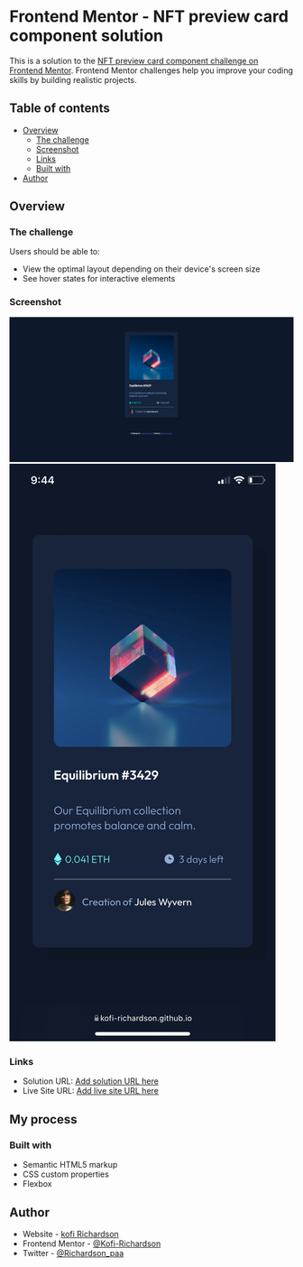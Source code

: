 # Frontend Mentor - NFT preview card component solution

This is a solution to the [NFT preview card component challenge on Frontend Mentor](https://www.frontendmentor.io/challenges/nft-preview-card-component-SbdUL_w0U). Frontend Mentor challenges help you improve your coding skills by building realistic projects. 

## Table of contents

- [Overview](#overview)
  - [The challenge](#the-challenge)
  - [Screenshot](#screenshot)
  - [Links](#links)
  - [Built with](#built-with)
- [Author](#author)




## Overview

### The challenge

Users should be able to:

- View the optimal layout depending on their device's screen size
- See hover states for interactive elements

### Screenshot

![](./Screenshot/web.png)
![](./Screenshot/IMG_0101.PNG)





### Links

- Solution URL: [Add solution URL here](https://github.com/Kofi-Richardson/NFT-Preview-Card)
- Live Site URL: [Add live site URL here](https://kofi-richardson.github.io/NFT-Preview-Card/index.html)

## My process

### Built with

- Semantic HTML5 markup
- CSS custom properties
- Flexbox








## Author

- Website - [kofi Richardson](https://kofi-richardson.github.io/Resume/index.html)
- Frontend Mentor - [@Kofi-Richardson](https://www.frontendmentor.io/profile/Kofi-Richardson)
- Twitter - [@Richardson_paa](https://twitter.com/Richardson_paa)




